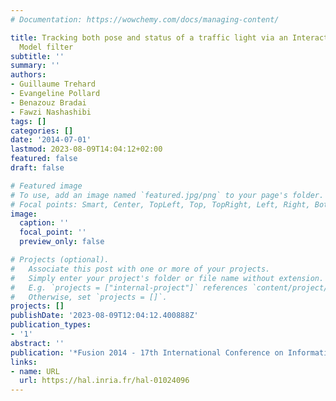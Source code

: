 ```yaml
---
# Documentation: https://wowchemy.com/docs/managing-content/

title: Tracking both pose and status of a traffic light via an Interacting Multiple
  Model filter
subtitle: ''
summary: ''
authors:
- Guillaume Trehard
- Evangeline Pollard
- Benazouz Bradai
- Fawzi Nashashibi
tags: []
categories: []
date: '2014-07-01'
lastmod: 2023-08-09T14:04:12+02:00
featured: false
draft: false

# Featured image
# To use, add an image named `featured.jpg/png` to your page's folder.
# Focal points: Smart, Center, TopLeft, Top, TopRight, Left, Right, BottomLeft, Bottom, BottomRight.
image:
  caption: ''
  focal_point: ''
  preview_only: false

# Projects (optional).
#   Associate this post with one or more of your projects.
#   Simply enter your project's folder or file name without extension.
#   E.g. `projects = ["internal-project"]` references `content/project/deep-learning/index.md`.
#   Otherwise, set `projects = []`.
projects: []
publishDate: '2023-08-09T12:04:12.400888Z'
publication_types:
- '1'
abstract: ''
publication: '*Fusion 2014 - 17th International Conference on Information Fusion*'
links:
- name: URL
  url: https://hal.inria.fr/hal-01024096
---
```


